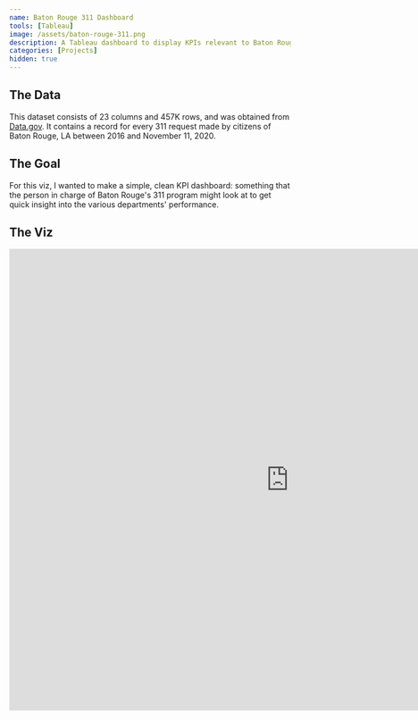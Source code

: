 ```yaml
---
name: Baton Rouge 311 Dashboard
tools: [Tableau]
image: /assets/baton-rouge-311.png
description: A Tableau dashboard to display KPIs relevant to Baton Rouge's 311 responses
categories: [Projects]
hidden: true
---
```


## The Data

This dataset consists of 23 columns and 457K rows, and was obtained from [Data.gov](https://catalog.data.gov/dataset/311-citizen-requests-for-service).  It contains a record for every 311 request made by citizens of Baton Rouge, LA between 2016 and November 11, 2020.

## The Goal

For this viz, I wanted to make a simple, clean KPI dashboard: something that the person in charge of Baton Rouge's 311 program might look at to get quick insight into the various departments' performance.

## The Viz

<iframe seamless frameborder="0" src="https://public.tableau.com/views/BatonRouge311Dashboard/KPIDashboard?:embed=yes&:showVizHome=no&:display_count=yes" scrolling="no" height="827" width="1000"></iframe>